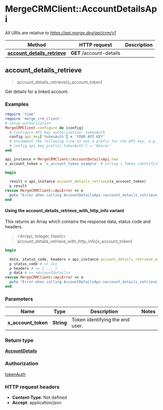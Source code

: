 # MergeCRMClient::AccountDetailsApi

All URIs are relative to *https://api.merge.dev/api/crm/v1*

| Method | HTTP request | Description |
| ------ | ------------ | ----------- |
| [**account_details_retrieve**](AccountDetailsApi.md#account_details_retrieve) | **GET** /account-details |  |


## account_details_retrieve

> <AccountDetails> account_details_retrieve(x_account_token)



Get details for a linked account.

### Examples

```ruby
require 'time'
require 'merge_crm_client'
# setup authorization
MergeCRMClient.configure do |config|
  # Configure API key authorization: tokenAuth
  config.api_key['tokenAuth'] = 'YOUR API KEY'
  # Uncomment the following line to set a prefix for the API key, e.g. 'Bearer' (defaults to nil)
  # config.api_key_prefix['tokenAuth'] = 'Bearer'
end

api_instance = MergeCRMClient::AccountDetailsApi.new
x_account_token = 'x_account_token_example' # String | Token identifying the end user.

begin
  
  result = api_instance.account_details_retrieve(x_account_token)
  p result
rescue MergeCRMClient::ApiError => e
  puts "Error when calling AccountDetailsApi->account_details_retrieve: #{e}"
end
```

#### Using the account_details_retrieve_with_http_info variant

This returns an Array which contains the response data, status code and headers.

> <Array(<AccountDetails>, Integer, Hash)> account_details_retrieve_with_http_info(x_account_token)

```ruby
begin
  
  data, status_code, headers = api_instance.account_details_retrieve_with_http_info(x_account_token)
  p status_code # => 2xx
  p headers # => { ... }
  p data # => <AccountDetails>
rescue MergeCRMClient::ApiError => e
  puts "Error when calling AccountDetailsApi->account_details_retrieve_with_http_info: #{e}"
end
```

### Parameters

| Name | Type | Description | Notes |
| ---- | ---- | ----------- | ----- |
| **x_account_token** | **String** | Token identifying the end user. |  |

### Return type

[**AccountDetails**](AccountDetails.md)

### Authorization

[tokenAuth](../README.md#tokenAuth)

### HTTP request headers

- **Content-Type**: Not defined
- **Accept**: application/json

